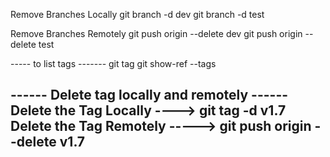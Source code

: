 Remove Branches Locally
git branch -d dev
git branch -d test

Remove Branches Remotely
git push origin --delete dev
git push origin --delete test

----- to list tags -------
git tag
git show-ref --tags

------ Delete tag locally and remotely ------
Delete the Tag Locally ----> git tag -d v1.7
Delete the Tag Remotely -----> git push origin --delete v1.7
-------------------------------------------------------


